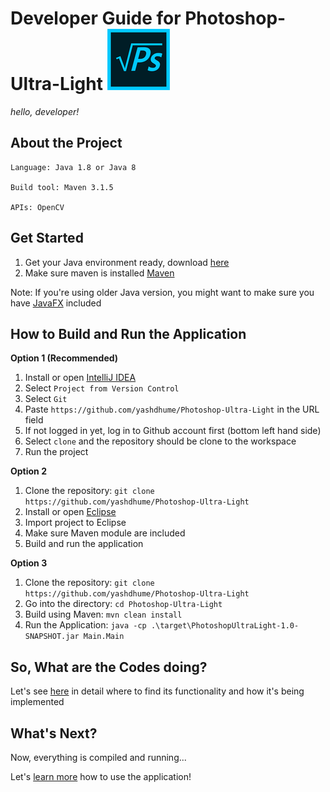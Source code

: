 # Developer Guide for Photoshop-Ultra-Light ![Logo](./images/logo.png)
*hello, developer!*

## About the Project

    Language: Java 1.8 or Java 8

    Build tool: Maven 3.1.5

    APIs: OpenCV

## Get Started

1. Get your Java environment ready, download [here](https://java.com/en/download/help/download_options.xml)
2. Make sure maven is installed [Maven](https://maven.apache.org/install.html)

Note: If you're using older Java version, you might want to make sure you have 
[JavaFX](https://docs.oracle.com/javase/8/javafx/get-started-tutorial/jfx-overview.htm) included

## How to Build and Run the Application

**Option 1 (Recommended)**
1. Install or open [IntelliJ IDEA](https://www.jetbrains.com/idea/download/)
2. Select `Project from Version Control`
3. Select `Git`
4. Paste `https://github.com/yashdhume/Photoshop-Ultra-Light` in the URL field
5. If not logged in yet, log in to Github account first (bottom left hand side)
6. Select `clone` and the repository should be clone to the workspace
7. Run the project

**Option 2**

1. Clone the repository: `git clone https://github.com/yashdhume/Photoshop-Ultra-Light`
2. Install or open [Eclipse](https://www.eclipse.org/downloads/)
3. Import project to Eclipse
4. Make sure Maven module are included
5. Build and run the application

**Option 3**

1. Clone the repository: `git clone https://github.com/yashdhume/Photoshop-Ultra-Light`
2. Go into the directory: `cd Photoshop-Ultra-Light`
3. Build using Maven: `mvn clean install`
4. Run the Application: `java -cp .\target\PhotoshopUltraLight-1.0-SNAPSHOT.jar Main.Main`

## So, What are the Codes doing?

Let's see [here](./CODE_GUIDE.md) in detail where to find its functionality and how it's being implemented

## What's Next?

Now, everything is compiled and running...

Let's [learn more](./USER_GUIDE.md) how to use the application!